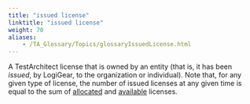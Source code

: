 ```yaml
--- 
title: "issued license"
linktitle: "issued license"
weight: 70
aliases: 
    - /TA_Glossary/Topics/glossaryIssuedLicense.html
---
```


A TestArchitect license that is owned by an entity \(that is, it has been *issued*, by LogiGear, to the organization or individual\). Note that, for any given type of license, the number of issued licenses at any given time is equal to the sum of [allocated](glossaryAllocatedLicense.html) and [available](glossaryAvailableLicense.html) licenses.

